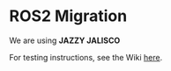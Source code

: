 # ROS2 Migration

We are using **JAZZY JALISCO**

For testing instructions, see the Wiki [here](https://dukerobotics.github.io/wiki/#/other/ros2_testing).